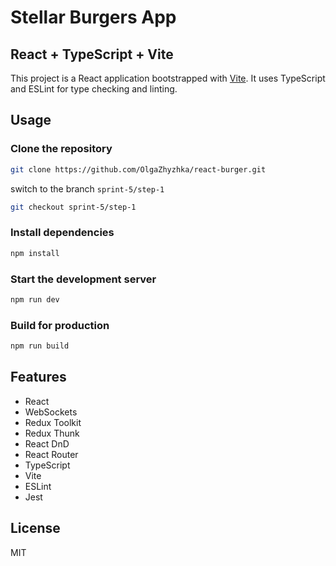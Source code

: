 # Stellar Burgers App

## React + TypeScript + Vite

This project is a React application bootstrapped with [Vite](https://vitejs.dev/).
It uses TypeScript and ESLint for type checking and linting.

## Usage

### Clone the repository

```bash
git clone https://github.com/OlgaZhyzhka/react-burger.git
```

switch to the branch `sprint-5/step-1`

```bash
git checkout sprint-5/step-1
```

### Install dependencies

```bash
npm install
```

### Start the development server

```bash
npm run dev
```

### Build for production

```bash
npm run build
```

## Features

- React
- WebSockets
- Redux Toolkit
- Redux Thunk
- React DnD
- React Router
- TypeScript
- Vite
- ESLint
- Jest

## License

MIT
